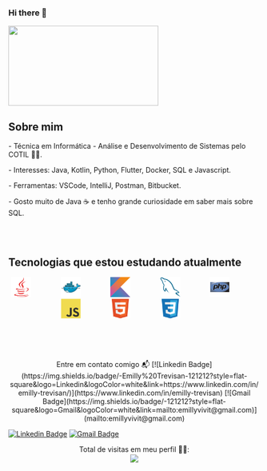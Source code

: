 ### Hi there 👋

<a href="https://github.com/anuraghazra/github-readme-stats">
    <img
      align="center"
      width="300"
      height=160   
      src="https://github-readme-stats.vercel.app/api/top-langs/?username=etrevisan&layout=compact&hide_border=true&theme=dark"/>
  </a>
  <!--
 <a href="https://github.com/anuraghazra/github-readme-stats">
    <img
      align="center"
      width="410"   
      height="160"
     src="https://github-readme-stats.vercel.app/api?username=etrevisan&count_private=true&show_icons=true&custom_title=Github%20Status&hide=issues&hide_border=true&theme=dark"
  </a>
-->

## Sobre mim
<p> - Técnica em Informática - Análise e Desenvolvimento de Sistemas pelo COTIL 👩‍💻. </p>
<p> - Interesses: Java, Kotlin, Python, Flutter, Docker, SQL e Javascript. </p>
<p> - Ferramentas: VSCode, IntelliJ, Postman, Bitbucket. </p>
<p> - Gosto muito de Java ☕ e tenho grande curiosidade em saber mais sobre SQL. </p>

<br><br>

## Tecnologias que estou estudando atualmente 
    
<p align="center">
    <img height="40" src="https://raw.githubusercontent.com/devicons/devicon/master/icons/java/java-plain.svg">
    &nbsp;&nbsp;&nbsp;&nbsp;&nbsp;&nbsp;&nbsp;&nbsp;&nbsp;&nbsp;&nbsp;&nbsp;&nbsp;
    <img height="40" src="https://raw.githubusercontent.com/devicons/devicon/master/icons/docker/docker-original.svg">
     &nbsp;&nbsp;&nbsp;&nbsp;&nbsp;&nbsp;&nbsp;&nbsp;&nbsp;&nbsp;&nbsp;&nbsp;&nbsp;
    <img height="40" src="https://raw.githubusercontent.com/devicons/devicon/master/icons/kotlin/kotlin-original.svg">
     &nbsp;&nbsp;&nbsp;&nbsp;&nbsp;&nbsp;&nbsp;&nbsp;&nbsp;&nbsp;&nbsp;&nbsp;&nbsp;
    <img height="40" src="https://raw.githubusercontent.com/devicons/devicon/master/icons/mysql/mysql-original.svg">
     &nbsp;&nbsp;&nbsp;&nbsp;&nbsp;&nbsp;&nbsp;&nbsp;&nbsp;&nbsp;&nbsp;&nbsp;&nbsp;
    <img height="40" src="https://raw.githubusercontent.com/devicons/devicon/master/icons/php/php-original.svg">
    &nbsp;&nbsp;&nbsp;&nbsp;&nbsp;&nbsp;&nbsp;&nbsp;&nbsp;&nbsp;&nbsp;&nbsp;&nbsp;
    <img height="40" src="https://raw.githubusercontent.com/devicons/devicon/master/icons/javascript/javascript-original.svg">
    &nbsp;&nbsp;&nbsp;&nbsp;&nbsp;&nbsp;&nbsp;&nbsp;&nbsp;&nbsp;&nbsp;&nbsp;&nbsp;
    <img height="40" src="https://raw.githubusercontent.com/devicons/devicon/master/icons/html5/html5-original.svg">
    &nbsp;&nbsp;&nbsp;&nbsp;&nbsp;&nbsp;&nbsp;&nbsp;&nbsp;&nbsp;&nbsp;&nbsp;&nbsp;
    <img height="40" src="https://raw.githubusercontent.com/devicons/devicon/master/icons/css3/css3-original.svg">
    &nbsp;&nbsp;&nbsp;&nbsp;&nbsp;&nbsp;&nbsp;&nbsp;&nbsp;&nbsp;&nbsp;&nbsp;&nbsp;
</p> <br><br>
<br>

<p align="center">
    Entre em contato comigo 📬
    [![Linkedin Badge](https://img.shields.io/badge/-Emilly%20Trevisan-121212?style=flat-square&logo=Linkedin&logoColor=white&link=https://www.linkedin.com/in/emilly-trevisan/)](https://www.linkedin.com/in/emilly-trevisan) 
[![Gmail Badge](https://img.shields.io/badge/-121212?style=flat-square&logo=Gmail&logoColor=white&link=mailto:emillyvivit@gmail.com)](mailto:emillyvivit@gmail.com)
    
[![Linkedin Badge](https://img.shields.io/badge/-Emilly%20Trevisan-121212?style=flat-square&logo=Linkedin&logoColor=white&link=https://www.linkedin.com/in/emilly-trevisan/)](https://www.linkedin.com/in/emilly-trevisan) 
[![Gmail Badge](https://img.shields.io/badge/-121212?style=flat-square&logo=Gmail&logoColor=white&link=mailto:emillyvivit@gmail.com)](mailto:emillyvivit@gmail.com)

</p>    


<p align="center">
    Total de visitas em meu perfil 🕵️‍♀️:<br>
    <img align="center" src="https://profile-counter.glitch.me/etrevisan/count.svg" />
</p>    

